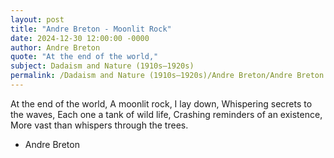```yaml
---
layout: post
title: "Andre Breton - Moonlit Rock"
date: 2024-12-30 12:00:00 -0000
author: Andre Breton
quote: "At the end of the world,"
subject: Dadaism and Nature (1910s–1920s)
permalink: /Dadaism and Nature (1910s–1920s)/Andre Breton/Andre Breton - Moonlit Rock
---
```


At the end of the world,
A moonlit rock, I lay down,
Whispering secrets to the waves,
Each one a tank of wild life,
Crashing reminders of an existence,
More vast than whispers through the trees.

- Andre Breton
